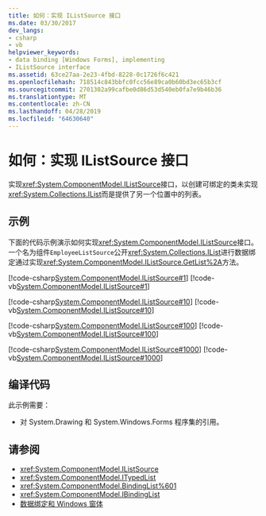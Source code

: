 ```yaml
---
title: 如何：实现 IListSource 接口
ms.date: 03/30/2017
dev_langs:
- csharp
- vb
helpviewer_keywords:
- data binding [Windows Forms], implementing
- IListSource interface
ms.assetid: 63ce27aa-2e23-4fbd-8228-0c1726f6c421
ms.openlocfilehash: 718514c843bbfc0fcc56e89ca0b60bd3ec65b3cf
ms.sourcegitcommit: 2701302a99cafbe0d86d53d540eb0fa7e9b46b36
ms.translationtype: MT
ms.contentlocale: zh-CN
ms.lasthandoff: 04/28/2019
ms.locfileid: "64630640"
---
```

# <a name="how-to-implement-the-ilistsource-interface"></a>如何：实现 IListSource 接口
实现<xref:System.ComponentModel.IListSource>接口，以创建可绑定的类未实现<xref:System.Collections.IList>而是提供了另一个位置中的列表。  
  
## <a name="example"></a>示例  
 下面的代码示例演示如何实现<xref:System.ComponentModel.IListSource>接口。 一个名为组件`EmployeeListSource`公开<xref:System.Collections.IList>进行数据绑定通过实现<xref:System.ComponentModel.IListSource.GetList%2A>方法。  
  
 [!code-csharp[System.ComponentModel.IListSource#1](~/samples/snippets/csharp/VS_Snippets_Winforms/System.ComponentModel.IListSource/CS/EmployeeListSource.cs#1)]
 [!code-vb[System.ComponentModel.IListSource#1](~/samples/snippets/visualbasic/VS_Snippets_Winforms/System.ComponentModel.IListSource/VB/EmployeeListSource.vb#1)]  
  
 [!code-csharp[System.ComponentModel.IListSource#10](~/samples/snippets/csharp/VS_Snippets_Winforms/System.ComponentModel.IListSource/CS/Employee.cs#10)]
 [!code-vb[System.ComponentModel.IListSource#10](~/samples/snippets/visualbasic/VS_Snippets_Winforms/System.ComponentModel.IListSource/VB/Employee.vb#10)]  
  
 [!code-csharp[System.ComponentModel.IListSource#100](~/samples/snippets/csharp/VS_Snippets_Winforms/System.ComponentModel.IListSource/CS/BusinessObjectBase.cs#100)]
 [!code-vb[System.ComponentModel.IListSource#100](~/samples/snippets/visualbasic/VS_Snippets_Winforms/System.ComponentModel.IListSource/VB/BusinessObjectBase.vb#100)]  
  
 [!code-csharp[System.ComponentModel.IListSource#1000](~/samples/snippets/csharp/VS_Snippets_Winforms/System.ComponentModel.IListSource/CS/Form1.cs#1000)]
 [!code-vb[System.ComponentModel.IListSource#1000](~/samples/snippets/visualbasic/VS_Snippets_Winforms/System.ComponentModel.IListSource/VB/Form1.vb#1000)]  
  
## <a name="compiling-the-code"></a>编译代码  
 此示例需要：  
  
- 对 System.Drawing 和 System.Windows.Forms 程序集的引用。  
  
## <a name="see-also"></a>请参阅

- <xref:System.ComponentModel.IListSource>
- <xref:System.ComponentModel.ITypedList>
- <xref:System.ComponentModel.BindingList%601>
- <xref:System.ComponentModel.IBindingList>
- [数据绑定和 Windows 窗体](data-binding-and-windows-forms.md)

